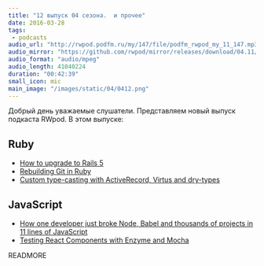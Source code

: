 ```yaml
---
title: "12 выпуск 04 сезона.  и прочее"
date: 2016-03-28
tags:
 - podcasts
audio_url: "http://rwpod.podfm.ru/my/147/file/podfm_rwpod_my_11_147.mp3"
audio_mirror: "https://github.com/rwpod/mirror/releases/download/04.11/0411.mp3"
audio_format: "audio/mpeg"
audio_length: 41040224
duration: "00:42:39"
small_icon: mic
main_image: "/images/static/04/0412.png"
---
```


Добрый день уважаемые слушатели. Представляем новый выпуск подкаста RWpod. В этом выпуске:

## Ruby

 - [How to upgrade to Rails 5](https://medium.com/@tair/how-to-upgrade-to-rails-5-657b3bfd83)
 - [Rebuilding Git in Ruby](https://robots.thoughtbot.com/rebuilding-git-in-ruby)
 - [Custom type-casting with ActiveRecord, Virtus and dry-types](http://blog.arkency.com/2016/03/custom-typecasting-with-activerecord-virtus-and-dry-types/)

## JavaScript

 - [How one developer just broke Node, Babel and thousands of projects in 11 lines of JavaScript](http://www.theregister.co.uk/2016/03/23/npm_left_pad_chaos)
 - [Testing React Components with Enzyme and Mocha](https://semaphoreci.com/community/tutorials/testing-react-components-with-enzyme-and-mocha)

READMORE

